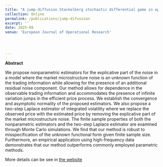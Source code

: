 ```yaml
---
title: "A jump-diffusion Stackelberg stochastic differential game in optimal carbon abatement strategies with green subsidy"
collection: Online
permalink: /publications/jump-difussion
excerpt: ''
date: 2025-09
venue: 'European Journal of Operational Research'




---
```

**Abstract**

We propose nonparametric estimators for the explicative part of the noise in a model where the
market microstructure noise is an unknown function of the trading information while allowing
for the presence of an additional residual noise component. Our method allows for dependence
in the observable trading information and accommodates the presence of infinite variation
jumps in the efficient price process. We establish the convergence and asymptotic normality
of the proposed estimators. We also propose a two-step Laplace estimator of integrated
volatility where we replace the observed price with the estimated price by removing the
explicative part of the market microstructure noise. The finite sample properties of both the
nonparametric estimators and the two-step Laplace estimator are examined through Monte Carlo
simulations. We find that our method is robust to misspecification of the unknown functional
form given finite sample size. Furthermore, an empirical application using high-frequency data
demonstrates that our method outperforms commonly employed parametric methods.  

More details can be see in [the website](https://www.sciencedirect.com/science/article/pii/S0377221725007738)  
